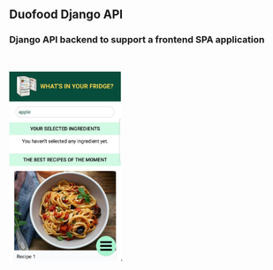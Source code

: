 ## Duofood Django API

### Django API backend to support a frontend SPA application

&nbsp;

<img src="https://raw.githubusercontent.com/roldel/duofood-django-API/main/frontend.jpeg" width="40%">.




